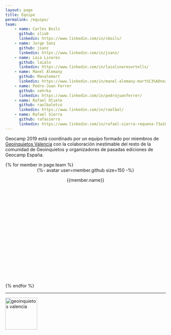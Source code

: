 ```yaml
---
layout: page
title: Equipo
permalink: /equipo/
team:
    - name: Carles Boils
      github: sliob
      linkedin: https://www.linkedin.com/in/cboils/
    - name: Jorge Sanz
      github: jsanz
      linkedin: https://www.linkedin.com/in/jsanz/
    - name: Laia Linares
      github: laialo
      linkedin: https://www.linkedin.com/in/laialinaresortells/
    - name: Manel Alemany
      github: Manalemart
      linkedin: https://www.linkedin.com/in/manel-alemany-mart%C3%ADnez-67b3256b/
    - name: Pedro-Juan Ferrer
      github: vehrka
      linkedin: https://www.linkedin.com/in/pedrojuanferrer/
    - name: Rafael Oliete
      github: raolbaletco
      linkedin: https://www.linkedin.com/in/raolbal/
    - name: Rafael Sierra
      github: rafasierra
      linkedin: https://www.linkedin.com/in/rafael-sierra-requena-73a10236/
---
```



Geocamp 2019 está coordinado por un equipo formado por miembros de [Geoinquietos Valencia](http://geoinquietos.org/grupos/valencia/) con la colaboración inestimable del resto de la comunidad de Geoinquietos y organizadores de pasadas ediciones de Geocamp España.

<div style="display:flex;flex-direction:row;flex-wrap: wrap; justify-conten: center; align-items: center; align-content: center;">
{% for member in page.team %}
<div  style="flex-grow:1;text-align:center;">
    <div>{%- avatar user=member.github size=150 -%}</div>
    <div>
        <p>{{member.name}}<br>
        <a href="https://github.com/{{member.github}}">
            <svg class="svg-icon grey"><use xlink:href="{{ '/assets/minima-social-icons.svg#github' | relative_url }}"></use></svg>
        </a>
        <a href="{{member.linkedin}}">
            <svg class="svg-icon grey"><use xlink:href="{{ '/assets/minima-social-icons.svg#linkedin' | relative_url }}"></use></svg>
        </a>
        </p>
        </div>
    </div>
    {% endfor %}
</div> 

---

<img src="https://avatars1.githubusercontent.com/u/1526233?v=4" alt="geoinquietos valencia" width="100"/>
